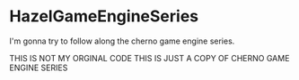 # HazelGameEngineSeries
I'm gonna try to follow along the cherno game engine series. 

THIS IS NOT MY ORGINAL CODE THIS IS JUST A COPY OF CHERNO GAME ENGINE SERIES
